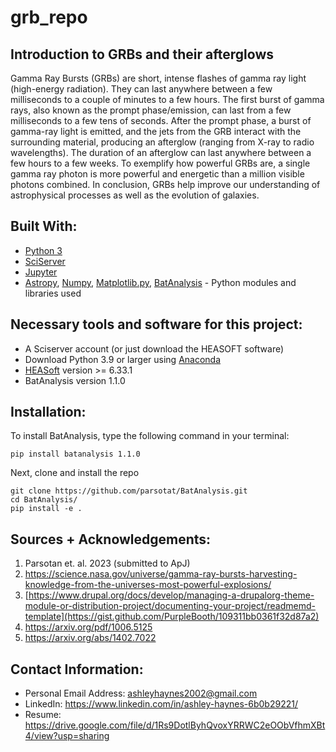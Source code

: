 # grb_repo


## Introduction to GRBs and their afterglows

Gamma Ray Bursts (GRBs) are short, intense flashes of gamma ray light (high-energy radiation). They can last anywhere between a few milliseconds to a couple of minutes to a few hours. The first burst of gamma rays, also known as the prompt phase/emission, can last from a few milliseconds to a few tens of seconds. After the prompt phase, a burst of gamma-ray light is emitted, and the jets from the GRB interact with the surrounding material, producing an afterglow (ranging from X-ray to radio wavelengths). The duration of an afterglow can last anywhere between a few hours to a few weeks. To exemplify how powerful GRBs are, a single gamma ray photon is more powerful and energetic than a million visible photons combined. In conclusion, GRBs help improve our understanding of astrophysical processes as well as the evolution of galaxies.


## Built With:
* [Python 3](https://www.anaconda.com/products/distribution)
* [SciServer](https://apps.sciserver.org/login-portal//login?callbackUrl=https%3A%2F%2Fapps.sciserver.org%2Fdashboard%2F)
* [Jupyter](https://jupyter.org/) 
* [Astropy](https://github.com/astropy/astropy), [Numpy](https://github.com/numpy/numpy), [Matplotlib.py](https://matplotlib.org/3.5.3/api/_as_gen/matplotlib.pyplot.html), [BatAnalysis](https://github.com/parsotat/BatAnalysis?tab=readme-ov-file#installation) - Python modules and libraries used


## Necessary tools and software for this project:

* A Sciserver account (or just download the HEASOFT software)
* Download Python 3.9 or larger using [Anaconda](https://www.anaconda.com/download)
* [HEASoft](https://heasarc.gsfc.nasa.gov/lheasoft/install.html) version >= 6.33.1
* BatAnalysis version 1.1.0
  

## Installation:

To install BatAnalysis, type the following command in your terminal:

```
pip install batanalysis 1.1.0
```

Next, clone and install the repo
```
git clone https://github.com/parsotat/BatAnalysis.git
cd BatAnalysis/
pip install -e .
```

## Sources + Acknowledgements:
1)  Parsotan et. al. 2023 (submitted to ApJ)
2)  https://science.nasa.gov/universe/gamma-ray-bursts-harvesting-knowledge-from-the-universes-most-powerful-explosions/
3)  [https://www.drupal.org/docs/develop/managing-a-drupalorg-theme-module-or-distribution-project/documenting-your-project/readmemd-template](https://gist.github.com/PurpleBooth/109311bb0361f32d87a2)
4)  https://arxiv.org/pdf/1006.5125
5)  https://arxiv.org/abs/1402.7022


## Contact Information:
* Personal Email Address: ashleyhaynes2002@gmail.com
* LinkedIn: https://www.linkedin.com/in/ashley-haynes-6b0b29221/
* Resume: https://drive.google.com/file/d/1Rs9DotlByhQvoxYRRWC2eOObVfhmXBt4/view?usp=sharing


